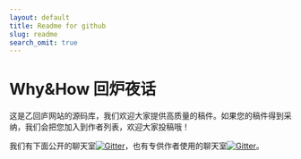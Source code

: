 ```yaml
---
layout: default
title: Readme for github
slug: readme
search_omit: true
---
```

# Why&How 回炉夜话

这是乙回庐网站的源码库，我们欢迎大家提供高质量的稿件。如果您的稿件得到采纳，我们会把您加入到作者列表，欢迎大家投稿哦！

我们有下面公开的聊天室[![Gitter](https://badges.gitter.im/WhyHow/whyhow.github.io.svg)](https://gitter.im/WhyHow/回炉夜话?utm_source=share-link&utm_medium=link&utm_campaign=share-link)，也有专供作者使用的聊天室[![Gitter](https://badges.gitter.im/WhyHow/whyhow.github.io.svg)](https://gitter.im/WhyHow/乙回庐?utm_source=share-link&utm_medium=link&utm_campaign=share-link)。

